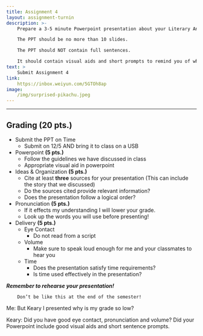 ```yaml
---
title: Assignment 4
layout: assignment-turnin
description: >-
    Prepare a 3-5 minute Powerpoint presentation about your Literary Analysis.

    The PPT should be no more than 10 slides.

    The PPT should NOT contain full sentences. 

    It should contain visual aids and short prompts to remind you of what to talk about.
text: >
    Submit Assignment 4
link: 
    https://inbox.weiyun.com/5GTOh8ap
image: 
    /img/surprised-pikachu.jpeg
---
```

---
## Grading (20 pts.)
- Submit the PPT on Time
    - Submit on 12/5 AND bring it to class on a USB
- Powerpoint **(5 pts.)**
    - Follow the guidelines we have discussed in class
    - Appropriate visual aid in powerpoint
- Ideas & Organization **(5 pts.)**
    - Cite at least **three** sources for your presentation (This can include the story that we discussed)
    - Do the sources cited provide relevant information?
    - Does the presentation follow a logical order?
- Pronunciation **(5 pts.)**
    - If it effects my understanding I will lower your grade.
    - Look up the words you will use before presenting! 
- Delivery **(5 pts.)**
    - Eye Contact
        - Do not read from a script
    - Volume
        - Make sure to speak loud enough for me and your classmates to hear you
    - Time
        - Does the presentation satisfy time requirements?
        - Is time used effectively in the presentation? 

***Remember to rehearse your presentation!***

        Don’t be like this at the end of the semester!

Me: But Keary I presented why is my grade so low?

Keary: Did you have good eye contact, pronunciation and volume? Did your Powerpoint include good visual aids and short sentence prompts.

